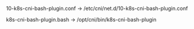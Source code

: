 
10-k8s-cni-bash-plugin.conf -> /etc/cni/net.d/10-k8s-cni-bash-plugin.conf

k8s-cni-bash-plugin.bash -> /opt/cni/bin/k8s-cni-bash-plugin

